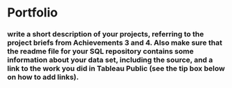 # Portfolio
### write a short description of your projects, referring to the project briefs from Achievements 3 and 4. Also make sure that the readme file for your SQL repository contains some information about your data set, including the source, and a link to the work you did in Tableau Public (see the tip box below on how to add links). 
